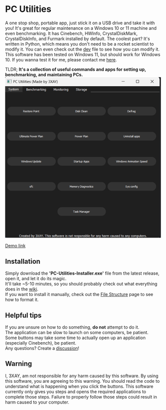 # PC Utilities

A one stop shop, portable app, just stick it on a USB drive and take it with you!
It's great for regular maintenance on a Windows 10 or 11 machine and even benchmarking.
It has Cinebench, HWInfo, CrystalDiskMark, CrystalDiskInfo, and Furmark installed by default.
The coolest part? It's written in Python, which means you don't need to be a rocket scientist to modify it.
You can even check out the [dev](DEV.md) file to see how you can modify it.
This software has been tested on Windows 11, but should work for Windows 10. If you wanna test it for me, please contact me [here](http://3xay.github.io/contact).

TLDR; __It's a collection of useful commands and apps for setting up, benchmarking, and maintaining PCs.__
![a screenshot of the application](https://raw.githubusercontent.com/3XAY/PC-Utilities/main/screenshot.png)

[Demo link](https://cloud-eosrtjuvn-hack-club-bot.vercel.app/0demov1-5.mp4)

## Installation
Simply download the **'PC-Utilities-Installer.exe'** file from the latest release, open it, and let it do its magic. <br>
It'll take ~5-10 minutes, so you should probably check out what everything does in the [wiki](https://github.com/3XAY/PC-Utilities/wiki). <br>
If you want to install it manually, check out the [File Structure](FileStructure.md) page to see how to format it.

## Helpful tips
If you are unsure on how to do something, **do not** attempt to do it. <br>
The application can be slow to launch on some computers, be patient. <br>
Some buttons may take some time to actually open up an application (especially Cinebench), be patient. <br>
Any questions? Create a [discussion](https://github.com/3XAY/PC-Utilities/discussions)!

## Warning
I, 3XAY, am not responsible for any harm caused by this software. By using this software, you are agreeing to this warning. You should read the code to understand what is happening when you click the buttons. This software currently only gives you steps and opens the required applications to complete those steps. Failure to properly follow those steps could result in harm caused to your computer.

